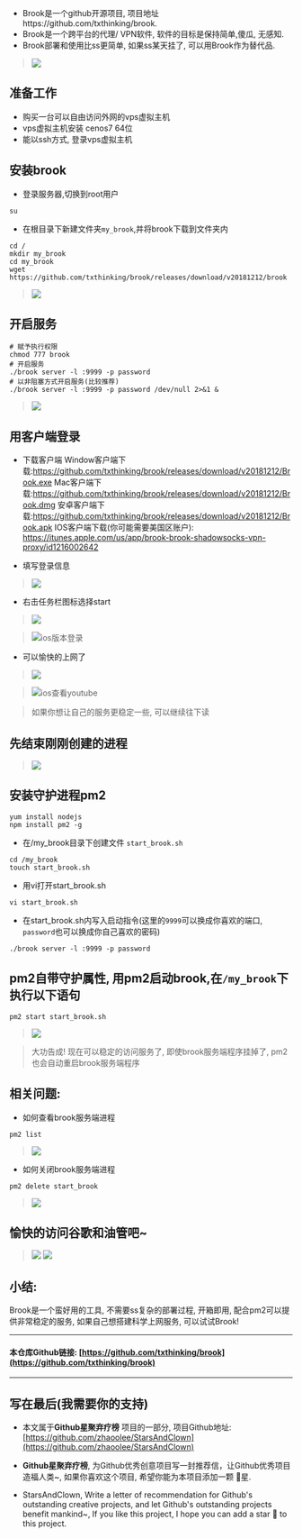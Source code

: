 - Brook是一个github开源项目, 项目地址https://github.com/txthinking/brook.
- Brook是一个跨平台的代理/ VPN软件, 软件的目标是保持简单,傻瓜, 无感知.
- Brook部署和使用比ss更简单, 如果ss某天挂了, 可以用Brook作为替代品.

> ![](https://upload-images.jianshu.io/upload_images/3203841-5605df13e403fe98.png?imageMogr2/auto-orient/strip%7CimageView2/2/w/1240)





## 准备工作
- 购买一台可以自由访问外网的vps虚拟主机
- vps虚拟主机安装 cenos7 64位
- 能以ssh方式, 登录vps虚拟主机

## 安装brook
- 登录服务器,切换到root用户
```
su
```
- 在根目录下新建文件夹`my_brook`,并将brook下载到文件夹内
```
cd / 
mkdir my_brook
cd my_brook 
wget https://github.com/txthinking/brook/releases/download/v20181212/brook
```
> ![](https://upload-images.jianshu.io/upload_images/3203841-9448ce3c2f497449.png?imageMogr2/auto-orient/strip%7CimageView2/2/w/1240)

## 开启服务

```
# 赋予执行权限
chmod 777 brook
# 开启服务
./brook server -l :9999 -p password
# 以非阻塞方式开启服务(比较推荐)
./brook server -l :9999 -p password /dev/null 2>&1 &
```
> ![](https://upload-images.jianshu.io/upload_images/3203841-0a77ee94d33ef101.png?imageMogr2/auto-orient/strip%7CimageView2/2/w/1240)

## 用客户端登录
- 下载客户端
Window客户端下载:https://github.com/txthinking/brook/releases/download/v20181212/Brook.exe
Mac客户端下载:https://github.com/txthinking/brook/releases/download/v20181212/Brook.dmg
安卓客户端下载:https://github.com/txthinking/brook/releases/download/v20181212/Brook.apk
IOS客户端下载(你可能需要美国区账户): https://itunes.apple.com/us/app/brook-brook-shadowsocks-vpn-proxy/id1216002642

- 填写登录信息
> ![](https://upload-images.jianshu.io/upload_images/3203841-66b5247145029dc4.png?imageMogr2/auto-orient/strip%7CimageView2/2/w/1240)
- 右击任务栏图标选择start
> ![](https://upload-images.jianshu.io/upload_images/3203841-8ccec462d28867ba.png?imageMogr2/auto-orient/strip%7CimageView2/2/w/1240)

> ![ios版本登录](http://upload-images.jianshu.io/upload_images/3203841-fe7ec1c34bca96a6.jpg)




- 可以愉快的上网了
> ![](https://upload-images.jianshu.io/upload_images/3203841-203a274b85d48b26.png?imageMogr2/auto-orient/strip%7CimageView2/2/w/1240)

> ![ios查看youtube](http://upload-images.jianshu.io/upload_images/3203841-b3d05eaf0e9fdad1.jpg)



> 如果你想让自己的服务更稳定一些, 可以继续往下读
## 先结束刚刚创建的进程
> ![](https://upload-images.jianshu.io/upload_images/3203841-7020f0c66da36544.png?imageMogr2/auto-orient/strip%7CimageView2/2/w/1240)

## 安装守护进程pm2
```
yum install nodejs
npm install pm2 -g
```
- 在/my_brook目录下创建文件 `start_brook.sh`
```
cd /my_brook
touch start_brook.sh
```
- 用vi打开start_brook.sh
```
vi start_brook.sh
```
- 在start_brook.sh内写入启动指令(这里的`9999`可以换成你喜欢的端口, `password`也可以换成你自己喜欢的密码)
```
./brook server -l :9999 -p password
```
## pm2自带守护属性, 用pm2启动brook,在`/my_brook`下执行以下语句
```
pm2 start start_brook.sh
```
> ![](https://upload-images.jianshu.io/upload_images/3203841-e185ffdc46273745.png?imageMogr2/auto-orient/strip%7CimageView2/2/w/1240)

>  大功告成! 现在可以稳定的访问服务了, 即使brook服务端程序挂掉了, pm2也会自动重启brook服务端程序

## 相关问题:

- 如何查看brook服务端进程

```
pm2 list
```
> ![](https://upload-images.jianshu.io/upload_images/3203841-73829862208172ed.png?imageMogr2/auto-orient/strip%7CimageView2/2/w/1240)

- 如何关闭brook服务端进程

```
pm2 delete start_brook
```

> ![](https://upload-images.jianshu.io/upload_images/3203841-cad2641c6c552b5a.png?imageMogr2/auto-orient/strip%7CimageView2/2/w/1240)

## 愉快的访问谷歌和油管吧~
> ![](https://upload-images.jianshu.io/upload_images/3203841-1350dc7b204001ef.png?imageMogr2/auto-orient/strip%7CimageView2/2/w/1240)
> ![](https://upload-images.jianshu.io/upload_images/3203841-fa9c64fbee8f97ed.png?imageMogr2/auto-orient/strip%7CimageView2/2/w/1240)


## 小结:
Brook是一个蛮好用的工具, 不需要ss复杂的部署过程, 开箱即用, 配合pm2可以提供非常稳定的服务, 如果自己想搭建科学上网服务, 可以试试Brook!  



---

#### 本仓库Github链接: [https://github.com/txthinking/brook](https://github.com/txthinking/brook)

---

## 写在最后(我需要你的支持)
- 本文属于**Github星聚弃疗榜** 项目的一部分, 项目Github地址: [https://github.com/zhaoolee/StarsAndClown](https://github.com/zhaoolee/StarsAndClown)

- **Github星聚弃疗榜**, 为Github优秀创意项目写一封推荐信，让Github优秀项目造福人类~, 如果你喜欢这个项目, 希望你能为本项目添加一颗 🌟星.

- StarsAndClown, Write a letter of recommendation for Github's outstanding creative projects, and let Github's outstanding projects benefit mankind~, If you like this project, I hope you can add a star 🌟 to this project.





